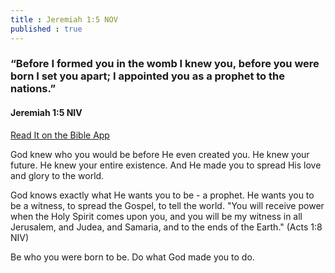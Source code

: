 ```yaml
---
title : Jeremiah 1:5 NOV
published : true
---
```


<h3>“Before I formed you in the womb I knew you, before you were born I set you apart; I appointed you as a prophet to the nations.”</h3>
<h4>Jeremiah 1:5 NIV</h4>
<a href = "https://bible.com/bible/111/jer.1.5.NIV">Read It on the Bible App </a>

<p>God knew who you would be before He even created you. He knew your future. He knew your entire existence. And He made you to spread His love and glory to the world.</p>
<p>God knows exactly what He wants you to be - a prophet. He wants you to be a witness, to spread the Gospel, to tell the world. "You will receive power when the Holy Spirit comes upon you, and you will be my witness in all Jerusalem, and Judea, and Samaria, and to the ends of the Earth." (Acts 1:8 NIV)</p>
<p>Be who you were born to be. Do what God made you to do.</p>
